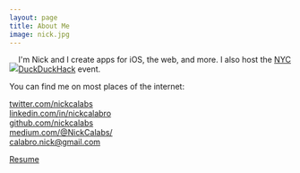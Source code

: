 ```yaml
---
layout: page
title: About Me
image: nick.jpg
---
```


<p style="float:left;"><img class="about-image" src="/img/{{ page.image }}"></p>

I'm Nick and I create apps for iOS, the web, and more. I also host the [NYC DuckDuckHack](http://www.meetup.com/Quack-Hack-New-York-City/) event.

You can find me on most places of the internet:

[twitter.com/nickcalabs](http://twitter.com/nickcalabs)<br>
[linkedin.com/in/nickcalabro](http://linkedin.com/in/nickcalabro)<br>
[github.com/nickcalabs](http://github.com/nickcalabs)<br>
[medium.com/@NickCalabs/](https://medium.com/@NickCalabs)<br>
[calabro.nick@gmail.com](mailto:calabro.nick@gmail.com)

[Resume](/resume.pdf)

<div id="widget" style=" display: inline-block; overflow: hidden; height: auto; min-width: 100px; text-align: center; line-height: normal; white-space: nowrap; vertical-align: middle;">                <a target="_blank" href="http://m.me/nickcalabs" style="margin-top: 5px; display: inline-block; width: 150px; height: 150px; background: url('img/messenger.png') no-repeat; background-size: 150px 150px;">        </a>    </div>

<div id="widget" style=" display: inline-block; overflow: hidden; height: auto; min-width: 100px; text-align: center; line-height: normal; white-space: nowrap; vertical-align: middle;">                <a target="_blank" href="https://www.snapchat.com/add/nickcalabs" style="margin-top: 5px; display: inline-block; width: 47px; height: 47px; background: url('img/snap.png') no-repeat; background-size: 47px 47px;">        </a>    </div><script async defer src="https://assets.modernapp.co/assets/js/embed.js"></script>


<!-- https://www.snapchat.com/add/nickcalabs -->

<!-- <iframe src="https://scbutton.com/src/button.html?username=nickcalabs&invert=false&large=true" frameborder="0" scrolling="no" height="28px" width="117.90625px"></iframe> -->
